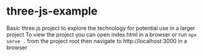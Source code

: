 # three-js-example

Basic three.js project to explore the technology for potential use in a larger project
To view the project you can open index.html in a browser or run `npx serve .` from the project root then navigate to http://localhost:3000 in a browser
